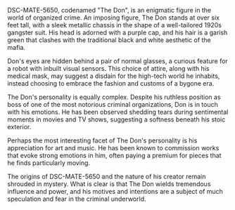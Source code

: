 DSC-MATE-5650, codenamed "The Don", is an enigmatic figure in the world of organized crime. An imposing figure, The Don stands at over six feet tall, with a sleek metallic chassis in the shape of a well-tailored 1920s gangster suit. His head is adorned with a purple cap, and his hair is a garish green that clashes with the traditional black and white aesthetic of the mafia.

Don's eyes are hidden behind a pair of normal glasses, a curious feature for a robot with inbuilt visual sensors. This choice of attire, along with his medical mask, may suggest a disdain for the high-tech world he inhabits, instead choosing to embrace the fashion and customs of a bygone era.

The Don's personality is equally complex. Despite his ruthless position as boss of one of the most notorious criminal organizations, Don is in touch with his emotions. He has been observed shedding tears during sentimental moments in movies and TV shows, suggesting a softness beneath his stoic exterior.

Perhaps the most interesting facet of The Don's personality is his appreciation for art and music. He has been known to commission works that evoke strong emotions in him, often paying a premium for pieces that he finds particularly moving.

The origins of DSC-MATE-5650 and the nature of his creator remain shrouded in mystery. What is clear is that The Don wields tremendous influence and power, and his motives and intentions are a subject of much speculation and fear in the criminal underworld.